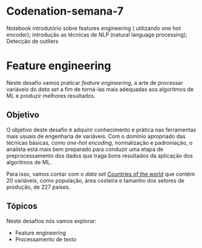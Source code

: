 # Codenation-semana-7
Notebook introdutório sobre features engineering ( utilizando one hot encoder); introdução as técnicas de NLP (natural language processing); Detecção de outliers

# Feature engineering

Neste desafio vamos praticar _feature engineering_, a arte de processar
variáveis do _data set_ a fim de torná-las mais adequadas aos algoritmos
de ML e produzir melhores resultados.

## Objetivo

O objetivo deste desafio é adquirir conhecimento e prática nas ferramentas
mais usuais de engenharia de variáveis. Com o domínio apropriado das
técnicas básicas, como _one-hot encoding_, normalização e padroniação,
o analista está mais bem preparado para conduzir uma etapa de preprocessamento
dos dados que traga bons resultados da aplicação dos algoritmos de ML.

Para isso, vamos contar com o _data set_ [Countries of the world](https://www.kaggle.com/fernandol/countries-of-the-world)
que contém 20 variáveis, como população, área costeira e tamanho dos setores de produção, de 227 países.

## Tópicos

Neste desafios nós vamos explorar:

* Feature engineering
* Processamento de texto
